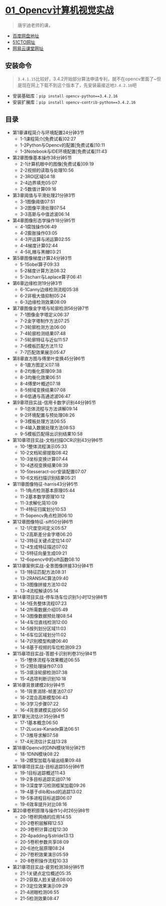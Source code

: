# [01_Opencv计算机视觉实战](https://www.bilibili.com/video/av59316056?from=search&seid=13791630624347815337)
> 唐宇迪老师的课，
+ [百度网盘地址](https://pan.baidu.com/disk/home#/all?vmode=list&path=%2F1.教程%2F08.图像处理%2FOpenCV计算机视觉实战(Python版))
+ [51CTO网址](https://edu.51cto.com/course/16729.html)
+ [网易云课堂网址](https://study.163.com/course/introduction.htm?courseId=1208943817#/courseDetail?tab=1)

## 安装命令
> `3.4.1.15`比较好，3.4.2开始部分算法申请专利，就不在opencv里面了~但是现在网上下载不到这个版本了，先安装最接近地`3.4.2.16`吧
+ 安装基础库：`pip install opencv-python==3.4.2.16`
+ 安装扩展库：`pip install opencv-contrib-python==3.4.2.16`

## 目录

+ 第1章课程简介与环境配置24分钟3节
  + 1-1课程简介[免费试看]02:27
  + 1-2Python与Opencv的配置[免费试看]10:11
  + 1-3Notebook与IDE环境配置[免费试看]11:43
+ 第2章图像基本操作38分钟5节
  + 2-1计算机眼中的图像[免费试看]09:19
  + 2-2视频的读取与处理10:56
  + 2-3ROI区域04:18
  + 2-4边界填充05:07
  + 2-5数值计算09:16
+ 第3章阈值与平滑处理21分钟3节
  + 3-1图像阈值07:51
  + 3-2图像平滑处理07:54
  + 3-3高斯与中值滤波06:14
+ 第4章图像形态学操作18分钟5节
  + 4-1腐蚀操作06:49
  + 4-2膨胀操作03:05
  + 4-3开运算与闭运算02:55
  + 4-4梯度计算02:44
  + 4-5礼帽与黑帽03:21
+ 第5章图像梯度计算24分钟3节
  + 5-1Sobel算子09:33
  + 5-2梯度计算方法08:32
  + 5-3scharr与Laplace算子06:41
+ 第6章边缘检测19分钟3节
  + 6-1Canny边缘检测流程05:38
  + 6-2非极大值抑制05:24
  + 6-3边缘检测效果08:09
+ 第7章图像金字塔与轮廓检测56分钟7节
  + 7-1图像金字塔定义06:37
  + 7-2金字塔制作方法07:25
  + 7-3轮廓检测方法06:00
  + 7-4轮廓检测结果07:48
  + 7-5轮廓特征与近似11:57
  + 7-6模板匹配方法11:12
  + 7-7匹配效果展示05:47
+ 第8章直方图与傅里叶变换45分钟6节
  + 8-1直方图定义07:18
  + 8-2均衡化原理09:38
  + 8-3均衡化效果06:51
  + 8-4傅里叶概述07:18
  + 8-5频域变换结果07:08
  + 8-6低通与高通滤波06:47
+ 第9章项目实战-信用卡数字识别44分钟5节
  + 9-1总体流程与方法讲解09:14
  + 9-2环境配置与预处理08:26
  + 9-3模板处理方法06:55
  + 9-4输入数据处理方法08:53
  + 9-5模板匹配得出识别结果10:58
+ 第10章项目实战-文档扫描OCR识别43分钟6节
  + 10-1整体流程演示05:33
  + 10-2文档轮廓提取08:42
  + 10-3坐标变换计算07:44
  + 10-4透视变换结果08:39
  + 10-5tesseract-ocr安装配置07:07
  + 10-6文档扫描识别结果05:21
+ 第11章图像特征-harris43分钟5节
  + 11-1角点检测基本原理05:44
  + 11-2基本数学原理10:12
  + 11-3求解化简10:09
  + 11-4特征归属划分10:53
  + 11-5opencv角点检测06:10
+ 第12章图像特征-sift50分钟6节
  + 12-1尺度空间定义05:57
  + 12-2高斯差分金字塔06:20
  + 12-3特征关键点定位14:07
  + 12-4生成特征描述07:02
  + 12-5特征向量生成09:21
  + 12-6opencv中的sift函数08:10
+ 第13章案例实战-全景图像拼接33分钟4节
  + 13-1特征匹配方法08:31
  + 13-2RANSAC算法09:40
  + 13-3图像拼接方法10:02
  + 13-4流程解读05:14
+ 第14章项目实战-停车场车位识别1小时12分钟8节
  + 14-1任务整体流程07:23
  + 14-2所需数据介绍05:49
  + 14-3图像数据预处理08:54
  + 14-4车位直线检测12:00
  + 14-5按列划分区域11:03
  + 14-6车位区域划分11:02
  + 14-7识别模型构建06:40
  + 14-8基于视频的车位检测09:23
+ 第15章项目实战-答题卡识别判卷31分钟4节
  + 15-1整体流程与效果概述06:55
  + 15-2预处理操作07:03
  + 15-3填涂轮廓检测07:38
  + 15-4选项判断识别10:18
+ 第16章背景建模28分钟4节
  + 16-1背景消除-帧差法07:07
  + 16-2混合高斯模型06:43
  + 16-3学习步骤07:22
  + 16-4背景建模实战06:50
+ 第17章光流估计35分钟4节
  + 17-1基本概念06:50
  + 17-2Lucas-Kanade算法06:51
  + 17-3推导求解07:58
  + 17-4光流估计实战13:28
+ 第18章Opencv的DNN模块18分钟2节
  + 18-1DNN模块08:22
  + 18-2模型加载与输出结果09:48
+ 第19章项目实战-目标追踪55分钟6节
  + 19-1目标追踪概述11:43
  + 19-2多目标追踪实战07:16
  + 19-3深度学习检测框架加载09:26
  + 19-4基于dlib和ssd的追踪13:02
  + 19-5多进程目标追踪06:07
  + 19-6效率提升对比08:16
+ 第20章卷积原理与操作1小时26分钟8节
  + 20-1卷积网络的应用14:55
  + 20-2卷积层解释12:53
  + 20-3卷积计算过程12:30
  + 20-4padding与stride13:13
  + 20-5卷积参数共享08:09
  + 20-6池化层原理08:24
  + 20-7卷积效果演示05:59
  + 20-8卷积操作流程10:33
+ 第21章项目实战-疲劳检测38分钟5节
  + 21-1关键点定位概述05:35
  + 21-2获取人脸关键点08:00
  + 21-3定位效果演示09:29
  + 21-4闭眼检测06:55
  + 21-5检测效果08:47

